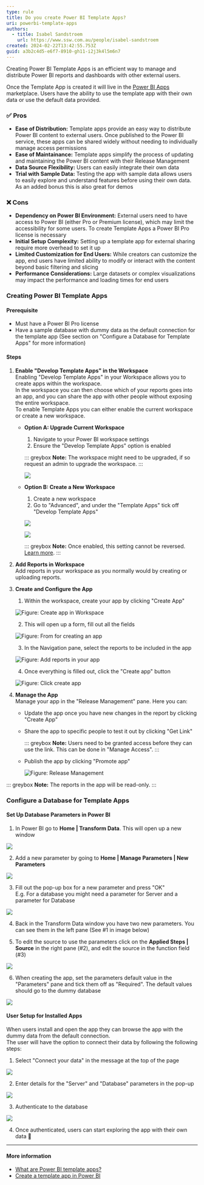 ```yaml
---
type: rule
title: Do you create Power BI Template Apps?
uri: powerbi-template-apps
authors:
  - title: Isabel Sandstroem
    url: https://www.ssw.com.au/people/isabel-sandstroem
created: 2024-02-22T13:42:55.753Z
guid: a3b2c4d5-e6f7-8910-gh11-i2j3k4l5m6n7
---
```


Creating Power BI Template Apps is an efficient way to manage and distribute Power BI reports and dashboards with other external users.

Once the Template App is created it will live in the [Power BI Apps](https://app.powerbi.com/groups/me/getapps/apps) marketplace. Users have the ability to use the template app with their own data or use the default data provided.

<!--endintro-->

### ✅ Pros

- **Ease of Distribution:** Template apps provide an easy way to distribute Power BI content to external users. Once published to the Power BI service, these apps can be shared widely without needing to individually manage access permissions
- **Ease of Maintainance:** Template apps simplify the process of updating and maintaining the Power BI content with their Release Management
- **Data Source Flexibility:** Users can easily integrate their own data
- **Trial with Sample Data:** Testing the app with sample data allows users to easily explore and understand features before using their own data. As an added bonus this is also great for demos

### ❌ Cons

- **Dependency on Power BI Environment:** External users need to have access to Power BI (either Pro or Premium license), which may limit the accessibility for some users. To create Template Apps a Power BI Pro license is necessary
- **Initial Setup Complexity:** Setting up a template app for external sharing require more overhead to set it up
- **Limited Customization for End Users:** While creators can customize the app, end users have limited ability to modify or interact with the content beyond basic filtering and slicing
- **Performance Considerations:** Large datasets or complex visualizations may impact the performance and loading times for end users

### Creating Power BI Template Apps

#### Prerequisite
* Must have a Power BI Pro license
* Have a sample database with dummy data as the default connection for the template app (See section on "Configure a Database for Template Apps" for more information) 

#### Steps

1. **Enable "Develop Template Apps" in the Workspace**  
Enabling "Develop Template Apps" in your Workspace allows you to create apps within the workspace.  
In the workspace you can then choose which of your reports goes into an app, and you can share the app with other people without exposing the entire workspace.  
To enable Template Apps you can either enable the current workspace or create a new workspace.

    - **Option A: Upgrade Current Workspace**
      1. Navigate to your Power BI workspace settings
      2. Ensure the "Develop Template Apps" option is enabled
      
        ::: greybox
        **Note:** The workspace might need to be upgraded, if so request an admin to upgrade the workspace.
        :::
      
        ![](workspace-settings.png) 

   - **Option B: Create a New Workspace**
     1. Create a new workspace 
     2. Go to "Advanced", and under the "Template Apps" tick off "Develop Template Apps"

       ![](create-workspace-click-advanced.png)

       ![](create-workspace-tick.png)
   
       ::: greybox
       **Note:** Once enabled, this setting cannot be reversed. [Learn more](https://community.fabric.microsoft.com/t5/Service/Workspace-develop-a-template-app-option-is-greyed-out/m-p/2319432).
       :::

3. **Add Reports in Workspace**   
Add reports in your workspace as you normally would by creating or uploading reports.

4. **Create and Configure the App**
   1. Within the workspace, create your app by clicking "Create App"
   
     ![Figure: Create app in Workspace](create-app.png)

   2. This will open up a form, fill out all the fields
   
     ![Figure: From for creating an app](create-app-form.png)

   3. In the Navigation pane, select the reports to be included in the app
   
     ![Figure: Add reports in your app](create-app-select-reports.png)

   4. Once everything is filled out, click the "Create app" button
   
     ![Figure: Click create app](create-app-button.png)

5. **Manage the App**  
Manage your app in the "Release Management" pane. Here you can:
   - Update the app once you have new changes in the report by clicking "Create App"
   - Share the app to specific people to test it out by clicking "Get Link"  
   
     ::: greybox
     **Note:** Users need to be granted access before they can use the link. This can be done in "Manage Access".
     :::

   - Publish the app by clicking "Promote app"
   
     ![Figure: Release Management](release%20management.png)

::: greybox
**Note:** The reports in the app will be read-only.
:::

### Configure a Database for Template Apps

#### Set Up Database Parameters in Power BI

1. In Power BI go to **Home | Transform Data**. This will open up a new window

  ![](powerbi-transform-data.png)

2. Add a new parameter by going to **Home | Manage Parameters | New Parameters**

  ![](powerbi-manage-parameters.png)

3. Fill out the pop-up box for a new parameter and press "OK"   
  E.g. For a database you might need a parameter for Server and a parameter for Database
  
  ![](powerbi-manage-parameters-popup.png)

4. Back in the Transform Data window you have two new parameters. You can see them in the left pane (See #1 in image below)

5. To edit the source to use the parameters click on the **Applied Steps | Source** in the right pane (#2), and edit the source in the function field (#3)

  ![](powerbi-transform-data-parameters.png)

6. When creating the app, set the parameters default value in the "Parameters" pane and tick them off as "Required". The default values should go to the dummy database

  ![](create-app-database-parameters.png)

#### User Setup for Installed Apps

When users install and open the app they can browse the app with the dummy data from the default connection.  
The user will have the option to connect their data by following the following steps:

1. Select "Connect your data" in the message at the top of the page

  ![](app-connect-data.png)

2. Enter details for the "Server" and "Database" parameters in the pop-up

  ![](app-connect-data-enter-details.png)

3. Authenticate to the database

  ![](app-connect-data-authenticate.png)

4. Once authenticated, users can start exploring the app with their own data 🚀

---

#### More information
- [What are Power BI template apps?](https://learn.microsoft.com/en-us/power-bi/connect-data/service-template-apps-overview)
- [Create a template app in Power BI](https://learn.microsoft.com/en-us/power-bi/connect-data/service-template-apps-create)
